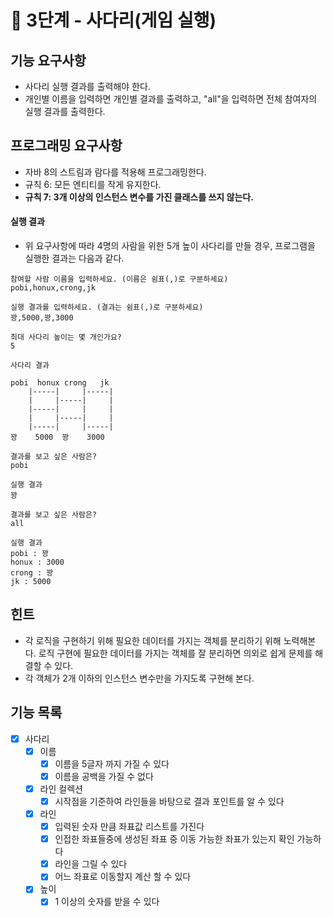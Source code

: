# 🚀 3단계 - 사다리(게임 실행)

## 기능 요구사항

- 사다리 실행 결과를 출력해야 한다.
- 개인별 이름을 입력하면 개인별 결과를 출력하고, "all"을 입력하면 전체 참여자의 실행 결과를 출력한다.

## 프로그래밍 요구사항

- 자바 8의 스트림과 람다를 적용해 프로그래밍한다.
- 규칙 6: 모든 엔티티를 작게 유지한다.
- **규칙 7: 3개 이상의 인스턴스 변수를 가진 클래스를 쓰지 않는다.**

#### 실행 결과

- 위 요구사항에 따라 4명의 사람을 위한 5개 높이 사다리를 만들 경우, 프로그램을 실행한 결과는 다음과 같다.

```plaintext
참여할 사람 이름을 입력하세요. (이름은 쉼표(,)로 구분하세요)
pobi,honux,crong,jk

실행 결과를 입력하세요. (결과는 쉼표(,)로 구분하세요)
꽝,5000,꽝,3000

최대 사다리 높이는 몇 개인가요?
5

사다리 결과

pobi  honux crong   jk
    |-----|     |-----|
    |     |-----|     |
    |-----|     |     |
    |     |-----|     |
    |-----|     |-----|
꽝    5000  꽝    3000

결과를 보고 싶은 사람은?
pobi

실행 결과
꽝

결과를 보고 싶은 사람은?
all

실행 결과
pobi : 꽝
honux : 3000
crong : 꽝
jk : 5000
```

## 힌트

- 각 로직을 구현하기 위해 필요한 데이터를 가지는 객체를 분리하기 위해 노력해본다. 로직 구현에 필요한 데이터를 가지는 객체를 잘 분리하면 의외로 쉽게 문제를 해결할 수 있다.
- 각 객체가 2개 이하의 인스턴스 변수만을 가지도록 구현해 본다.

## 기능 목록

* [x] 사다리
    * [x] 이름
        * [x] 이름을 5글자 까지 가질 수 있다
        * [x] 이름을 공백을 가질 수 없다
    * [x] 라인 컬렉션
        * [x] 시작점을 기준하여 라인들을 바탕으로 결과 포인트를 알 수 있다
    * [x] 라인
        * [x] 입력된 숫자 만큼 좌표값 리스트를 가진다
        * [x] 인접한 좌표들중에 생성된 좌표 중 이동 가능한 좌표가 있는지 확인 가능하다
        * [x] 라인을 그릴 수 있다
        * [x] 어느 좌표로 이동할지 계산 할 수 있다
    * [x] 높이
        * [x] 1 이상의 숫자를 받을 수 있다
